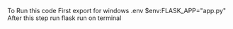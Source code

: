 To Run this code 
First export for windows .env $env:FLASK_APP="app.py"
After this step run flask run on terminal
